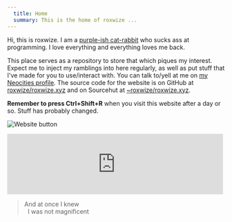 ```yaml
---
  title: Home
  summary: This is the home of roxwize ...
---
```


Hi, this is <span class="t3t3">roxwize</span>. I am a [purple-ish cat-rabbit](me.html) who sucks ass at programming. I love everything and everything loves me back.

This place serves as a repository to store that which piques my interest. Expect me to inject my ramblings into here regularly, as well as put stuff that I've made for you to use/interact with. You can talk to/yell at me on [my Neocities profile](https://neocities.org/site/hoylecake). The source code for the website is on GitHub at [roxwize/roxwize.xyz](https://github.com/roxwize/roxwize.xyz) and on Sourcehut at [~roxwize/roxwize.xyz](https://sr.ht/~roxwize/roxwize.xyz/).

**Remember to press Ctrl+Shift+R** when you visit this website after a day or so. Stuff has probably changed.

<img src="../static/img/button.png" alt="Website button" title="Website button" class="btn" /><br />

<iframe src="https://roxwize.xyz/ext/trlm/?internalstyle=1&incss=%40import%20url%28%27https%3A%2F%2Ffonts.googleapis.com%2Fcss2%3Ffamily%3DMontserrat%3Awght%40400%3B700%26display%3Dswap%27%29%3B%23titleheader%2C%23dontremovemeplease%7Bfont-family%3A%22Montserrat%22%7D%23titleheader%7Bfont-weight%3Abold%7D%23dontremovemeplease%7Bfont-size%3A8pt%7D" frameborder="0" scrolling="no" width="500" height="140"></iframe> <!-- this will definitely need to be updated later -->

<blockquote>
  And at once I knew<br />
  &nbsp;&nbsp;I was not magnificent
</blockquote>
